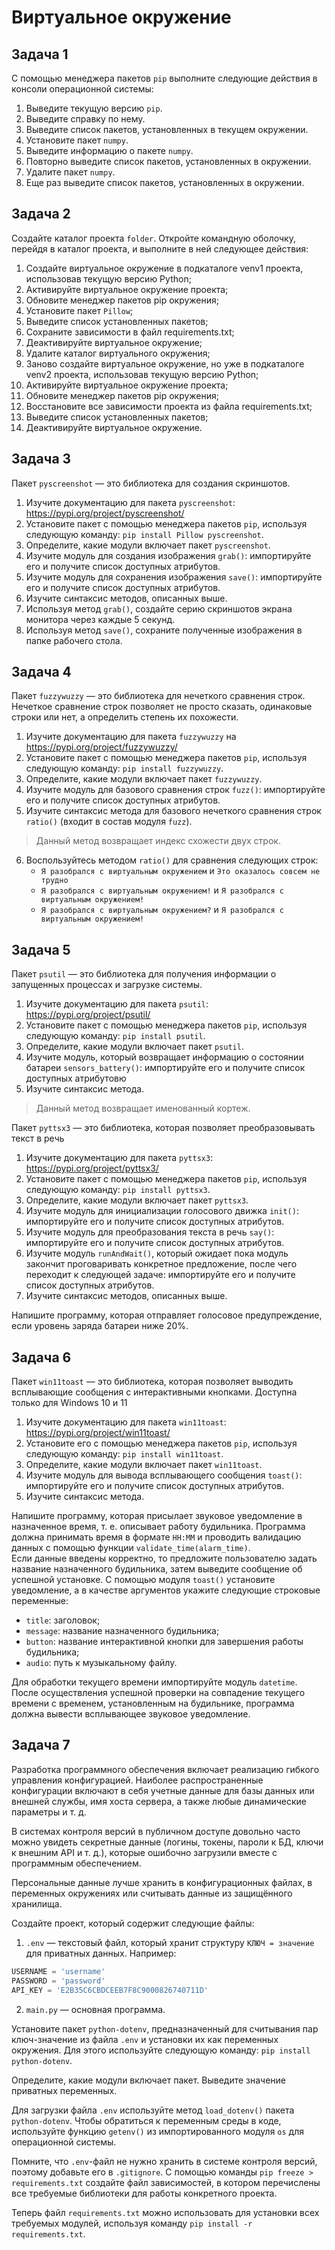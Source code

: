 # Виртуальное окружение

## Задача 1

[Менеджер пакетов pip]: #

С помощью менеджера пакетов `pip` выполните следующие действия в консоли операционной системы:

1. Выведите текущую версию `pip`.
2. Выведите справку по нему.
3. Выведите список пакетов, установленных в текущем окружении.
4. Установите пакет `numpy`.
5. Выведите информацию о пакете `numpy`.
6. Повторно выведите список пакетов, установленных в окружении.
7. Удалите пакет `numpy`.
8. Еще раз выведите список пакетов, установленных в окружении.

## Задача 2

Создайте каталог проекта `folder`. Откройте командную оболочку, перейдя в каталог проекта, и выполните в ней следующее действия:

1. Создайте виртуальное окружение в подкаталоге venv1 проекта, использовав текущую версию Python;
2. Активируйте виртуальное окружение проекта;
3. Обновите менеджер пакетов pip окружения;
4. Установите пакет `Pillow`;
5. Выведите список установленных пакетов;
6. Сохраните зависимости в файл requirements.txt;
7. Деактивируйте виртуальное окружение;
8. Удалите каталог виртуального окружения;
9. Заново создайте виртуальное окружение, но уже в подкаталоге venv2 проекта, использовав текущую версию Python;
10. Активируйте виртуальное окружение проекта;
11. Обновите менеджер пакетов pip окружения;
12. Восстановите все зависимости проекта из файла requirements.txt;
13. Выведите список установленных пакетов;
14. Деактивируйте виртуальное окружение.

## Задача 3

[Репозиторий пакетов PyPi. Пакет pyscreenshot]:#

Пакет `pyscreenshot` — это библиотека для создания скриншотов.

1. Изучите документацию для пакета `pyscreenshot`: <https://pypi.org/project/pyscreenshot/>
2. Установите пакет с помощью менеджера пакетов `pip`, используя следующую команду: `pip install Pillow pyscreenshot`.
3. Определите, какие модули включает пакет `pyscreenshot`.
4. Изучите модуль для создания изображения `grab()`: импортируйте его и получите список доступных атрибутов.
5. Изучите модуль для сохранения изображения `save()`: импортируйте его и получите список доступных атрибутов.
6. Изучите синтаксис методов, описанных выше.
7. Используя метод `grab()`, создайте серию скриншотов экрана монитора через каждые 5 секунд.
8. Используя метод `save()`, сохраните полученные изображения в папке рабочего стола.

## Задача 4

Пакет `fuzzywuzzy` — это библиотека для нечеткого сравнения строк. Нечеткое сравнение строк позволяет не просто сказать, одинаковые строки или нет, а определить степень их похожести.

1. Изучите документацию для пакета `fuzzywuzzy` на <https://pypi.org/project/fuzzywuzzy/>
2. Установите пакет с помощью менеджера пакетов `pip`, используя следующую команду: `pip install fuzzywuzzy`.
3. Определите, какие модули включает пакет `fuzzywuzzy`.
4. Изучите модуль для базового сравнения строк `fuzz()`: импортируйте его и получите список доступных атрибутов.
5. Изучите синтаксис метода для базового нечеткого сравнения строк `ratio()` (входит в состав модуля `fuzz`).

> Данный метод возвращает индекс схожести двух строк.

6. Воспользуйтесь методом `ratio()` для сравнения следующих строк:
    * `Я разобрался с виртуальным окружением` и `Это оказалось совсем не трудно`
    * `Я разобрался с виртуальным окружением!` и `Я разобрался с виртуальным окружением!`
    * `Я разобрался с виртуальным окружением?` и `Я разобрался с виртуальным окружением!`


## Задача 5
[Репозиторий PyPI. Пакеты psutil, pyttsx3]: #

Пакет `psutil` — это библиотека для получения информации о запущенных процессах и загрузке системы.

1. Изучите документацию для пакета `psutil`: <https://pypi.org/project/psutil/>
2. Установите пакет с помощью менеджера пакетов `pip`, используя следующую команду: `pip install psutil`.
3. Определите, какие модули включает пакет `psutil`.
4. Изучите модуль, который возвращает информацию о состоянии батареи `sensors_battery()`: импортируйте его и получите список доступных атрибутовю
5. Изучите синтаксис метода.

> Данный метод возвращает именованный кортеж.

Пакет `pyttsx3` — это библиотека, которая позволяет преобразовывать текст в речь

1. Изучите документацию для пакета `pyttsx3`: <https://pypi.org/project/pyttsx3/>
2. Установите пакет с помощью менеджера пакетов `pip`, используя следующую команду: `pip install pyttsx3`.
3. Определите, какие модули включает пакет `pyttsx3`.
4. Изучите модуль для инициализации голосового движка `init()`: импортируйте его и получите список доступных атрибутов.
5. Изучите модуль для преобразования текста в речь `say()`: импортируйте его и получите список доступных атрибутов.
6. Изучите модуль `runAndWait()`, который ожидает пока модуль закончит проговаривать конкретное предложение, после чего переходит к следующей задаче: импортируйте его и получите список доступных атрибутов.
7. Изучите синтаксис методов, описанных выше.

Напишите программу, которая отправляет голосовое предупреждение, если уровень заряда батареи ниже 20%.

## Задача 6

Пакет `win11toast` — это библиотека, которая позволяет выводить всплывающие сообщения с интерактивными кнопками. Доступна только для Windows 10 и 11

1. Изучите документацию для пакета `win11toast`: <https://pypi.org/project/win11toast/>
2. Установите его с помощью менеджера пакетов `pip`, используя следующую команду: `pip install win11toast`.
3. Определите, какие модули включает пакет `win11toast`.
4. Изучите модуль для вывода всплывающего сообщения `toast()`: импортируйте его и получите список доступных атрибутов.
5. Изучите синтаксис метода.

Напишите программу, которая присылает звуковое уведомление в назначенное время, т. е. описывает работу будильника.
Программа должна принимать время в формате `HH:MM` и проводить валидацию данных с помощью функции `validate_time(alarm_time)`.  
Если данные введены корректно, то предложите пользователю задать название назначенного будильника, затем выведите сообщение об успешной установке.
С помощью модуля `toast()` установите уведомление, а в качестве аргументов укажите следующие строковые переменные:

* `title`: заголовок;
* `message`: название назначенного будильника;
* `button`: название интерактивной кнопки для завершения работы будильника;
* `audio`: путь к музыкальному файлу.

Для обработки текущего времени импортируйте модуль `datetime`. После осуществления успешной проверки на совпадение текущего времени с временем, установленным на будильнике, программа должна вывести всплывающее звуковое уведомление.


## Задача 7

[Переменные виртуального окружения. Библиотека python-dotenv]:#

Разработка программного обеспечения включает реализацию гибкого управления конфигурацией. Наиболее распространенные конфигурации включают в себя учетные данные для базы данных или внешней службы, имя хоста сервера, а также любые динамические параметры и т. д.

В системах контроля версий в публичном доступе довольно часто можно увидеть секретные данные (логины, токены, пароли к БД, ключи к внешним API и т. д.), которые ошибочно загрузили вместе с программным обеспечением.

Персональные данные лучше хранить в конфигурационных файлах, в переменных окружениях или считывать данные из защищённого хранилища.

Создайте проект, который содержит следующие файлы: 

1. `.env` — текстовый файл, который хранит структуру `КЛЮЧ = значение` для приватных данных. Например:

```python
USERNAME = 'username'
PASSWORD = 'password'
API_KEY = 'E2B35C6CBDCEEB7F8C9000826740711D'
```
  
2. `main.py` — основная программа.

Установите пакет `python-dotenv`, предназначенный для считывания пар ключ-значение из файла `.env` и установки их как переменных окружения. Для этого используйте следующую команду: `pip install python-dotenv`.

Определите, какие модули включает пакет. Выведите значение приватных переменных.

Для загрузки файла `.env` используйте метод `load_dotenv()` пакета `python-dotenv`. Чтобы обратиться к переменным среды в коде, используйте функцию `getenv()` из импортированного модуля `os` для операционной системы.

Помните, что `.env`-файл не нужно хранить в системе контроля версий, поэтому добавьте его в `.gitignore`. 
С помощью команды `pip freeze > requirements.txt` создайте файл зависимостей, в котором перечислены все требуемые библиотеки для работы конкретного проекта.

Теперь файл `requirements.txt` можно использовать для установки всех требуемых модулей, используя команду `pip install -r requirements.txt`.
